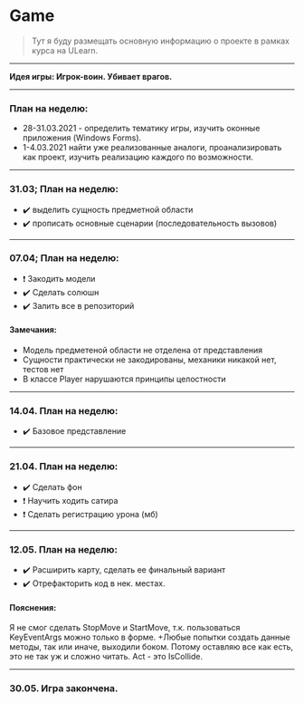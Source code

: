 # Game

> Тут я буду размещать основную информацию о проекте в рамках курса на ULearn.

---

**Идея игры: Игрок-воин. Убивает врагов.**

---

### План на неделю:
* 28-31.03.2021 - определить тематику игры, изучить оконные приложения (Windows Forms).
* 1-4.03.2021 найти уже реализованные аналоги, проанализировать как проект, изучить реализацию каждого по возможности.

---

### 31.03; План на неделю:
* :heavy_check_mark: выделить сущность предметной области
* :heavy_check_mark: прописать основные сценарии (последовательность вызовов)

---

### 07.04; План на неделю:
* :heavy_exclamation_mark: Закодить модели
* :heavy_check_mark: Сделать солюшн
* :heavy_check_mark: Залить все в репозиторий

#### Замечания:
* Модель предметеной области не отделена от представления
* Сущности практически не закодированы, механики никакой нет, тестов нет
* В классе Player нарушаются принципы целостности

---

### 14.04. План на неделю:
* :heavy_check_mark: Базовое представление

---

### 21.04. План на неделю:
* :heavy_check_mark: Сделать фон
* :heavy_exclamation_mark: Научить ходить сатира
* :heavy_exclamation_mark: Сделать регистрацию урона (мб)

---

### 12.05. План на неделю:
* :heavy_check_mark: Расширить карту, сделать ее финальный вариант
* :heavy_check_mark: Отрефакторить код в нек. местах.

#### Пояснения:
Я не смог сделать StopMove и StartMove, т.к. пользоваться KeyEventArgs
можно только в форме. +Любые попытки создать данные методы, так или иначе,
выходили боком. Потому оставляю все как есть, это не так уж и сложно читать.
Act - это IsCollide.

---

### 30.05. Игра закончена.
